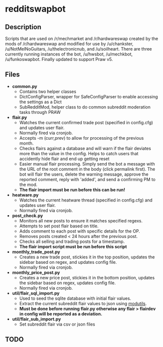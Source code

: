 # redditswapbot

## Description

Scripts that are used on /r/mechmarket and /r/hardwareswap created by the mods of /r/hardwareswap and modified for use by /u/chankster, /u/NotMelNoGuitars, /u/thelectronicnub, and /u/soilheart. There are three currently running instances of the bot, /u/hwsbot, /u/mechkbot, /u/funkoswapbot.  Finally updated to support Praw v5.

## Files

* **common.py**
  * Contains two helper classes
  * DictConfigParser, wrapper for SafeConfigParser to enable accessing the settings as a Dict
  * SubRedditMod, helper class to do common subreddit moderation tasks through PRAW
* **flair.py**
  * Watches the current confirmed trade post (specified in config.cfg) and updates user flair.
  * Normally fired via cronjob.
  * Accepts -m (curr,prev) to allow for processing of the previous month.
  * Checks flairs against a database and will warn if the flair deviates more than the value in the config.  Helps to catch users that accidently hide flair and end up getting reset
  * Easier manual flair processing.  Simply send the bot a message with the URL of the root comment in the body (click permalink first).  The bot will flair the users, delete the warning message, approve the reported comment, reply with 'added', and send a confirming PM to the mod.
  * **The flair import must be run before this can be run!**
* **heatware.py**
  * Watches the current heatware thread (specified in config.cfg) and updates user flair.
  * Normally fired via cronjob.
* **post_check.py**
  * Monitors all new posts to ensure it matches specified regexs.
  * Attempts to set post flair based on title.
  * Adds comment to each post with specific details for the OP.
  * Removes posts created < 24 hours after the previous post.
  * Checks all selling and trading posts for a timestamp.
  * **The flair import script must be run before this script**
* **monthly_trade_post.py**
  * Creates a new trade post, stickies it in the top position, updates the sidebar based on regex, and updates config file.
  * Normally fired via cronjob.
* **monthly_price_post.py**
  * Creates a new price post, stickies it in the bottom position, updates the sidebar based on regex, updates config file.
  * Normally fired via cronjob.
* **util/flair_sql_import.py**
  * Used to seed the sqlite database with initial flair values.
  * Extract the current subreddit flair values to json using [modutils](https://github.com/praw-dev/prawtools).
  * **Must be done before running flair.py otherwise any flair > flairdev in config will be reported as a deviation.**
* **util/flair_sub_import.py**
  * Set subreddit flair via csv or json files

## TODO
